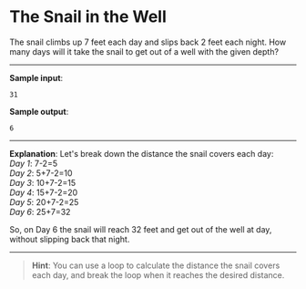 # The Snail in the Well

The snail climbs up 7 feet each day and slips back 2 feet each night. How many days will it take the snail to get out of a well with the given depth?

---

**Sample input**: 
```
31
```

**Sample output**: 
```
6
```

---

**Explanation**: Let's break down the distance the snail covers each day:  
*Day 1*: 7-2=5  
*Day 2*: 5+7-2=10  
*Day 3*: 10+7-2=15  
*Day 4*: 15+7-2=20  
*Day 5*: 20+7-2=25  
*Day 6*: 25+7=32

So, on Day 6 the snail will reach 32 feet and get out of the well at day, without slipping back that night.

---

> **Hint**: You can use a loop to calculate the distance the snail covers each day, and break the loop when it reaches the desired distance.